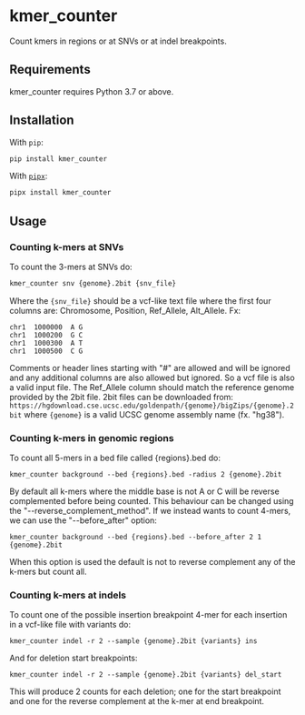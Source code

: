 # kmer_counter

Count kmers in regions or at SNVs or at indel breakpoints.

## Requirements

kmer_counter requires Python 3.7 or above.

## Installation

With `pip`:
```bash
pip install kmer_counter
```

With [`pipx`](https://github.com/pipxproject/pipx):
```bash
pipx install kmer_counter
```

## Usage 

### Counting k-mers at SNVs
To count the 3-mers at SNVs do:
```bash
kmer_counter snv {genome}.2bit {snv_file}
```
Where the `{snv_file}` should be a vcf-like text file where the first four columns are: Chromosome, Position, Ref_Allele, Alt_Allele. Fx:

```
chr1  1000000  A G
chr1  1000200  G C
chr1  1000300  A T
chr1  1000500  C G
```
Comments or header lines starting with "#" are allowed and will be ignored and any additional columns are also allowed but ignored. So a vcf file is also a valid input file.
The Ref_Allele column should match the reference genome provided by the 2bit file. 2bit files can be downloaded from:
`https://hgdownload.cse.ucsc.edu/goldenpath/{genome}/bigZips/{genome}.2bit` where `{genome}` is a valid UCSC genome assembly name (fx. "hg38").

### Counting k-mers in genomic regions
To count all 5-mers in a bed file called {regions}.bed do:
```
kmer_counter background --bed {regions}.bed -radius 2 {genome}.2bit
```
By default all k-mers where the middle base is not A or C will be reverse complemented before being counted. This behaviour can be changed using the "--reverse_complement_method".
If we instead wants to count 4-mers, we can use the "--before_after" option: 
```
kmer_counter background --bed {regions}.bed --before_after 2 1 {genome}.2bit
```
When this option is used the default is not to reverse complement any of the k-mers but count all.

### Counting k-mers at indels
To count one of the possible insertion breakpoint 4-mer for each insertion in a vcf-like file with variants do:
```
kmer_counter indel -r 2 --sample {genome}.2bit {variants} ins
```
And for deletion start breakpoints:
```
kmer_counter indel -r 2 --sample {genome}.2bit {variants} del_start
```
This will produce 2 counts for each deletion; one for the start breakpoint and one for the reverse complement at the k-mer at end breakpoint.